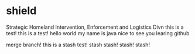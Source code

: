 # shield
Strategic Homeland Intervention, Enforcement and Logistics Divn
this is a test!
this is a test!
hello world my name is java nice to see you
learing github 
>>>>>>>
merge branch!
this is a stash test! stash stash! stash! stash!
